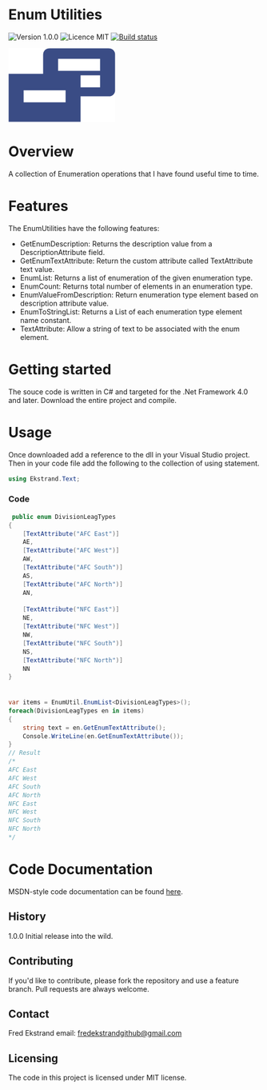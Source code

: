 # Enum Utilities

![Version 1.0.0](https://img.shields.io/badge/Version-1.0.0-brightgreen.svg) ![Licence MIT](https://img.shields.io/badge/Licence-MIT-blue.svg) [![Build status](https://ci.appveyor.com/api/projects/status/t1mv34yjy97y6eoj?svg=true)](https://ci.appveyor.com/project/FredEkstrand/enigmabinarycipher-qjdru)



![Project type](https://github.com/FredEkstrand/ImageFiles/raw/master/EnumUtilities/Enum.png )
# Overview

A collection of Enumeration operations that I have found useful time to time.

# Features 
The EnumUtilities have the following features:
* GetEnumDescription: Returns the description value from a DescriptionAttribute field.
* GetEnumTextAttribute: Return the custom attribute called TextAttribute text value.
* EnumList: Returns a list of enumeration of the given enumeration type.
* EnumCount: Returns total number of elements in an enumeration type.
* EnumValueFromDescription: Return enumeration type element based on description attribute value.
* EnumToStringList: Returns a List of each enumeration type element name constant.
* TextAttribute: Allow a string of text to be associated with the enum element.

# Getting started
The souce code is written in C# and targeted for the .Net Framework 4.0 and later. Download the entire project and compile.

# Usage
Once downloaded add a reference to the dll in your Visual Studio project.
Then in your code file add the following to the collection of using statement.
```csharp
using Ekstrand.Text;
```
### Code

```csharp
 public enum DivisionLeagTypes
{
    [TextAttribute("AFC East")]
    AE,
    [TextAttribute("AFC West")]
    AW,
    [TextAttribute("AFC South")]
    AS,
    [TextAttribute("AFC North")]
    AN,

    [TextAttribute("NFC East")]
    NE,
    [TextAttribute("NFC West")]
    NW,
    [TextAttribute("NFC South")]
    NS,
    [TextAttribute("NFC North")]
    NN
}


var items = EnumUtil.EnumList<DivisionLeagTypes>();
foreach(DivisionLeagTypes en in items)
{
    string text = en.GetEnumTextAttribute();
    Console.WriteLine(en.GetEnumTextAttribute());      
}    
// Result
/*
AFC East
AFC West
AFC South
AFC North
NFC East
NFC West
NFC South
NFC North
*/
```

# Code Documentation
MSDN-style code documentation can be found [here](http://fredekstrand.github.io/ClassDocEnumUtilities).

## History
 1.0.0 Initial release into the wild.

## Contributing

If you'd like to contribute, please fork the repository and use a feature
branch. Pull requests are always welcome.

## Contact
Fred Ekstrand
email: fredekstrandgithub@gmail.com

## Licensing

The code in this project is licensed under MIT license.
